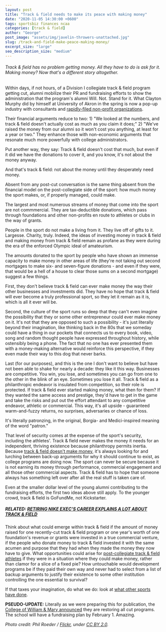 ```yaml
---
layout: post
title: "Track & field needs to make its peace with making money"
date: "2020-11-05 14:30:00 +0600"
tags: sportsbiz finances ncaa
categories: [track & field]
author: "George"
post_image: "assets/img/javelin-throwers-unattached.jpg"
slug: /track-and-field-make-peace-making-money/
excerpt_size: "large"
seo_description_size: "medium"
---
```


<h6>Track & field has no problem getting money. All they have to do is ask for it. Making money? Now that's a different story altogether.</h6>

Within days, if not hours, of a Division I collegiate track & field program getting cut, alumni mobilize their PR and fundraising efforts to show the administration that the program's alumni Will. Not. Stand for it. What Clayton Murphy did by himself at University of Akron in the spring is now a pop-up industry with consultants and [rapidly-filed non-profit organizations](https://www.dailypress.com/sports/college/william-mary/vp-sp-william-and-mary-sports-reinstated-20201105-l4synbjpszg55aiobrpxf27t44-story.html).

Their financial arguments reduce to two: 1) "We looked at the numbers, and track & field doesn't actually cost as much as you claim it does;" 2) "We've raised the money from our alumni so it won't cost you anything, at least for a year or two." They enhance those with non-economic arguments that resonate much more powerfully with college administrators.

Put another way, they say: Track & field doesn't cost that much, but even if it did we have the donations to cover it, and you know, it's not about the money anyway.

And that's track & field: not about the money until they desperately need money.

Absent from any post-cut conversation is the same thing absent from the financial model on the post-collegiate side of the sport: how much money the sport makes, or, if properly managed, could make.

The largest and most numerous streams of money that come into the sport are not commmercial. They are tax-deductible donations, which pass through foundations and other non-profits en route to athletes or clubs in the way of grants.

People in the sport do not make a living from it. They live off of gifts to it. Largesse. Charity, truly. Indeed, the ideas of investing money in track & field and making money from track & field remain as profane as they were during the era of the enforced Olympic ideal of amateurism.

The amounts donated to the sport by people who have shown an immense capacity to make money in other areas of life (they're not taking out second mortgages to make six- and seven-figure donations - and even if they were, that would be a hell of a house to clear those sums on a second mortgage) suggest a few things.

First, they don't believe track & field can ever make money the way their other businesses and investments did. They have no hope that track & field will ever become a truly professional sport, so they let it remain as it is, which is all it ever will be.

Second, the culture of the sport runs so deep that they can't even imagine the possibility that they or some other entrepreneur could ever make money on it. It's not that they are opposed to such a possibility - it's just literally beyond their imagination, like thinking back in the 80s that we someday could have a thing in our pockets that connects us to every book, video, song and random thought people have expressed throughout history, while ostensibly being a phone. The fact that no one has ever presented them with a money-making alternative would reinforce this perspective, if they even made their way to this dog that never barks.

Last (for our purposes), and this is the one I don't want to believe but have not been able to shake for nearly a decade: they like it this way. Businesses are competitive. You win, you lose, and sometimes you can go from one to the other in the blink of an eye. Sometimes you lose it all. Track & field as a philanthropic endeavor is insulated from competition, so their role is protected. If track & field ever started making money, what then for them? If they wanted the same access and prestige, they'd have to get in the game and take the risks and put out the effort attendant to any competitive endeavor, athletic or commercial. This way, it's all upside - guaranteed warm-and-fuzzy returns, no surprises, adversaries or chance of loss.

It's literally patronzing, in the original, Borgia- and Medici-inspired meaning of the word "patron."

That level of security comes at the expense of the sport's security, including the athletes'. Track & field never makes the money it needs for an independent, thriving existence because philanthropy permits inertia. Because [track & field doesn't make money](https://nalathletics.com/blog/2020/09/04/college-track-and-field-cuts-football-not-help), it's always looking for and lurching between back-up arguments for why it should continue to exist, as college programs are doing now. The sport can never be secure because it is not earning its money through performance, commercial engagement and all those other commercial aspects. Track & field has to hope that someone always has something left over after all the real stuff is taken care of.

Even at the smaller dollar level of the young alumni contributing to the fundraising efforts, the first two ideas above still apply. To the younger crowd, track & field is GoFundMe, not Kickstarter.

##### RELATED: [RETIRING NIKE EXEC'S CAREER EXPLAINS A LOT ABOUT TRACK & FIELD](https://nalathletics.com/blog/2020/09/21/retiring-nike-exec-career-explains-track-and-field)

Think about what could emerge within track & field if the amount of money raised for one recently-cut track & field program or one year's worth of one foundation's revenue or grants were invested in a true commercial venture, if the people who donate money to track & field invested it with the same acumen and purpose that they had when they made the money they now have to give. What opportunities could arise for [post-collegiate track & field athletes](https://nalathletics.com/blog/2020/08/02/finding-professional-track-and-field-athletes) if they were in a situation where they could make money, rather than clamor for a slice of a fixed pie? How untouchable would development programs be if they paid their own way and never had to select from a list of backup arguments to justify their existence to some other institution controlling the one essential to survival?

If that taxes your imagination, do what we do: look at [what other sports have done](https://nalathletics.com/blog/2020/08/27/lessons-long-jumpers-stockholm-golf-tennis).

<strong>PSEUDO-UPDATE:</strong> Literally as we were preparing this for publication, the [College of William & Mary announced](https://www.dailypress.com/sports/college/william-mary/vp-sp-william-and-mary-sports-reinstated-20201105-l4synbjpszg55aiobrpxf27t44-story.html) they are restoring all cut programs. The school will have a fundraising plan by February 1. Amazing.

<em>Photo credit: Phil Roeder / [Flickr](https://flic.kr/p/2gK4FeW), under [CC BY 2.0](https://creativecommons.org/licenses/by/2.0/).</em>
